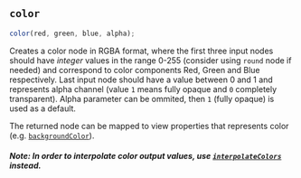 ## `color`

```js
color(red, green, blue, alpha);
```

Creates a color node in RGBA format, where the first three input nodes should have _integer_ values in the range 0-255 (consider using `round` node if needed) and correspond to color components Red, Green and Blue respectively. Last input node should have a value between 0 and 1 and represents alpha channel (value `1` means fully opaque and `0` completely transparent). Alpha parameter can be ommited, then `1` (fully opaque) is used as a default.

The returned node can be mapped to view properties that represents color (e.g. [`backgroundColor`](https://facebook.github.io/react-native/docs/view-style-props.html#backgroundcolor)).

##### Note: In order to interpolate color output values, use [`interpolateColors`](interpolateColors.md) instead.
